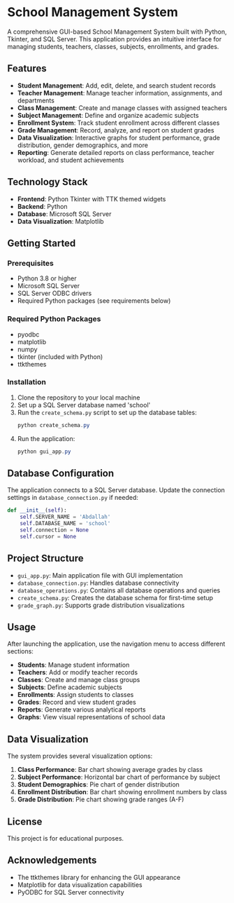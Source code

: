 # School Management System

A comprehensive GUI-based School Management System built with Python, Tkinter, and SQL Server. This application provides an intuitive interface for managing students, teachers, classes, subjects, enrollments, and grades.

## Features

- **Student Management**: Add, edit, delete, and search student records
- **Teacher Management**: Manage teacher information, assignments, and departments
- **Class Management**: Create and manage classes with assigned teachers
- **Subject Management**: Define and organize academic subjects
- **Enrollment System**: Track student enrollment across different classes
- **Grade Management**: Record, analyze, and report on student grades
- **Data Visualization**: Interactive graphs for student performance, grade distribution, gender demographics, and more
- **Reporting**: Generate detailed reports on class performance, teacher workload, and student achievements

## Technology Stack

- **Frontend**: Python Tkinter with TTK themed widgets
- **Backend**: Python 
- **Database**: Microsoft SQL Server
- **Data Visualization**: Matplotlib

## Getting Started

### Prerequisites

- Python 3.8 or higher
- Microsoft SQL Server
- SQL Server ODBC drivers
- Required Python packages (see requirements below)

### Required Python Packages

- pyodbc
- matplotlib
- numpy
- tkinter (included with Python)
- ttkthemes

### Installation

1. Clone the repository to your local machine
2. Set up a SQL Server database named 'school'
3. Run the `create_schema.py` script to set up the database tables:
   ```powershell
   python create_schema.py
   ```
4. Run the application:
   ```powershell
   python gui_app.py
   ```

## Database Configuration

The application connects to a SQL Server database. Update the connection settings in `database_connection.py` if needed:

```python
def __init__(self):
    self.SERVER_NAME = 'Abdallah' 
    self.DATABASE_NAME = 'school'   
    self.connection = None
    self.cursor = None
```

## Project Structure

- `gui_app.py`: Main application file with GUI implementation
- `database_connection.py`: Handles database connectivity
- `database_operations.py`: Contains all database operations and queries
- `create_schema.py`: Creates the database schema for first-time setup
- `grade_graph.py`: Supports grade distribution visualizations

## Usage

After launching the application, use the navigation menu to access different sections:

- **Students**: Manage student information
- **Teachers**: Add or modify teacher records
- **Classes**: Create and manage class groups
- **Subjects**: Define academic subjects
- **Enrollments**: Assign students to classes
- **Grades**: Record and view student grades
- **Reports**: Generate various analytical reports
- **Graphs**: View visual representations of school data

## Data Visualization

The system provides several visualization options:

1. **Class Performance**: Bar chart showing average grades by class
2. **Subject Performance**: Horizontal bar chart of performance by subject
3. **Student Demographics**: Pie chart of gender distribution
4. **Enrollment Distribution**: Bar chart showing enrollment numbers by class
5. **Grade Distribution**: Pie chart showing grade ranges (A-F)

## License

This project is for educational purposes.

## Acknowledgements

- The ttkthemes library for enhancing the GUI appearance
- Matplotlib for data visualization capabilities
- PyODBC for SQL Server connectivity
